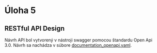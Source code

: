 # Úloha 5
## RESTful API Design

Návrh API bol vytvorený v nástroji swagger pomocou štandardu Open Api 3.0.
Návrh sa nachádza v súbore [documentation_openapi.yaml](documentation_openapi.yaml).